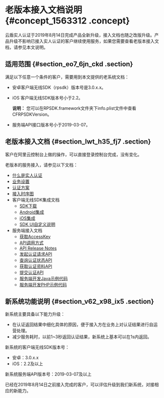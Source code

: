 # 老版本接入文档说明 {#concept_1563312 .concept}

云盾实人认证于2019年8月14日完成产品全新升级，接入文档也随之改版升级。产品升级不影响已接入实人认证的客户继续使用服务，如果您需要查看老版本接入文档，请参见本文说明。

## 适用范围 {#section_eo7_6jn_ckd .section}

满足以下任意一个条件的客户，需要用到本文提供的老系统文档：

-   安卓客户端无线SDK（rpsdk）版本号是3.0.x.x。
-   iOS 客户端无线SDK版本号小于2.2。

    **说明：** 您可以在RPSDK.framework文件夹下info.plist文件中查看CFRPSDKVersion。

-   服务端API接口版本号小于2019-03-07。

## 老版本接入文档 {#section_lwt_h35_fj7 .section}

客户在阿里云控制台上做的操作，可以直接登录控制台完成，没有变化。

老版本的服务接入，请参见以下文档：

-   [什么是实人认证](../../../../cn.zh-CN/产品简介/旧文档（隐藏）/什么是实人认证.md#)
-   [业务设置](../../../../cn.zh-CN/快速入门/旧文档（隐藏）/业务设置.md#)
-   [认证方案](https://help.aliyun.com/document_detail/61362.html)
-   [接入时序图](https://help.aliyun.com/document_detail/58644.html)
-   客户端无线SDK集成文档
    -   [SDK下载](https://help.aliyun.com/document_detail/59341.html)
    -   [Android集成](https://help.aliyun.com/document_detail/57930.html)
    -   [iOS集成](https://help.aliyun.com/document_detail/57932.html)
    -   [SDK UI自定义说明](https://help.aliyun.com/document_detail/125222.html)
-   服务端接入文档
    -   [获取AccessKey](https://help.aliyun.com/document_detail/63821.html)
    -   [API调用方式](https://help.aliyun.com/document_detail/60687.html)
    -   [API Release Notes](https://help.aliyun.com/document_detail/65922.html)
    -   [发起认证请求API](https://help.aliyun.com/document_detail/57050.html)
    -   [查询认证状态API](https://help.aliyun.com/document_detail/57049.html)
    -   [获取认证资料API](https://help.aliyun.com/document_detail/57641.html)
    -   [提交认证API](https://help.aliyun.com/document_detail/95115.html)
    -   [服务端开发Java示例代码](https://help.aliyun.com/document_detail/64074.html)
    -   [服务端开发PHP示例代码](https://help.aliyun.com/document_detail/64081.html)

## 新系统功能说明 {#section_v62_x98_ix5 .section}

新系统主要具备以下能力升级：

-   在认证返回结果中细化具体的原因，便于接入方在业务上对认证结果进行自运营处理。
-   减少服务耗时，以前1~3秒返回认证结果，新系统上基本可以在1s内返回。

新系统的客户端无线SDK版本号：

-   安卓：3.0.x.x
-   iOS：2.2及以上

新系统服务端API版本号：2019-03-07及以上

已经在2019年8月14日之前接入完成的客户，可以评估升级到我们新系统，对接相应的新能力。

